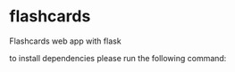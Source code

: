 # flashcards
Flashcards web app with flask

to install dependencies please run the following command:

